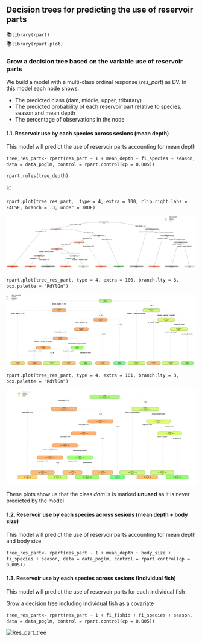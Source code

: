 ## Decision trees for predicting the use of reservoir parts 

:books:`library(rpart)`  
:books:`library(rpart.plot)`  

### Grow a decision tree based on the variable use of reservoir parts

We build a model with a multi-class ordinal response (_res_part_) as DV. In this model each node shows:

- The predicted class (dam, middle, upper, tributary)
- The predicted probability of each reservoir part relative to species, season and mean depth
- The percentage of observations in the node

#### 1.1. Reservoir use by each species across sesions (mean depth)

This model will predict the use of reservoir parts accounting for mean depth

```
tree_res_part<- rpart(res_part ~ 1 + mean_depth + fi_species + season, data = data_poglm, control = rpart.control(cp = 0.005))
```
```
rpart.rules(tree_depth)
```
:chart:
```
rpart.plot(tree_res_part,  type = 4, extra = 100, clip.right.labs = FALSE, branch = .3, under = TRUE)
```
![Res_part_tree](/Plots/Res_part_tree_1.png "Res_part_tree")
```
rpart.plot(tree_res_part, type = 4, extra = 100, branch.lty = 3, box.palette = "RdYlGn")
```
![Res_part_tree](/Plots/Res_part_tree_2.png "Res_part_tree")
```
rpart.plot(tree_res_part, type = 4, extra = 101, branch.lty = 3, box.palette = "RdYlGn")
```
![Res_part_tree](/Plots/Res_part_tree_3.png "Res_part_tree")

These plots show us that the class _dam_ is  is marked **unused** as it is never predicted by the model

#### 1.2. Reservoir use by each species across sesions (mean depth + body size)

This model will predict the use of reservoir parts accounting for mean depth and body size

```
tree_res_part<- rpart(res_part ~ 1 + mean_depth + body_size + fi_species + season, data = data_poglm, control = rpart.control(cp = 0.005))
```

#### 1.3. Reservoir use by each species across sesions (Individual fish)

This model will predict the use of reservoir parts for each individual fish

Grow a decision tree including individual fish as a covariate
```
tree_res_part<- rpart(res_part ~ 1 + fi_fishid + fi_species + season, data = data_poglm, control = rpart.control(cp = 0.005))
```
![Res_part_tree](/Plots/Res_part_tree_4.png "Res_part_tree")


